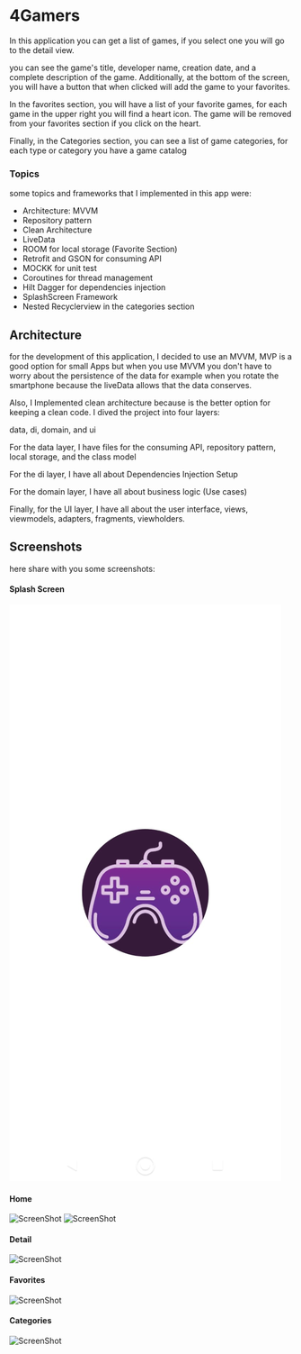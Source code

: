 # 4Gamers

In this application you can get a list of games, if you select one you will go to the detail view.

you can see the game's title, developer name, creation date, and a complete description of the game. Additionally, at the bottom of the screen, you will have a button that when clicked will add the game to your favorites.

In the favorites section, you will have a list of your favorite games, for each game in the upper right you will find a heart icon. The game will be removed from your favorites section if you click on the heart.

Finally, in the Categories section, you can see a list of game categories, for each type or category you have a game catalog

### Topics
some topics and frameworks that I implemented in this app were:

- Architecture: MVVM
- Repository pattern
- Clean Architecture
- LiveData
- ROOM for local storage (Favorite Section)
- Retrofit and GSON for consuming API
- MOCKK for unit test
- Coroutines for thread management
- Hilt Dagger for dependencies injection
- SplashScreen Framework
- Nested Recyclerview in the categories section

## Architecture

for the development of this application, I decided to use an MVVM, MVP is a good option for small Apps but when you use MVVM you don't have to worry about the persistence of the data for example when you rotate the smartphone because the liveData allows that the data conserves.

Also, I Implemented clean architecture because is the better option for keeping a clean code. I dived the project into four layers:

data, di, domain, and ui

For the data layer, I have files for the consuming API, repository pattern, local storage, and the class model

For the di layer, I have all about Dependencies Injection Setup

For the domain layer, I have all about business logic (Use cases)

Finally, for the UI layer, I have all about the user interface, views, viewmodels, adapters, fragments, viewholders.

## Screenshots

here share with you some screenshots:

#### Splash Screen

![ScreenShot](https://github.com/cristian2294/4Gamers/blob/main/app/src/main/res/drawable/img0.jpeg)

#### Home
![ScreenShot](https://github.com/cristian2294/4Gamers/tree/main/app/src/main/res/drawable/img1.jpeg)
![ScreenShot](https://github.com/cristian2294/4Gamers/tree/main/app/src/main/res/drawable/img2.jpeg)

#### Detail
![ScreenShot](https://github.com/cristian2294/4Gamers/tree/main/app/src/main/res/drawable/img3.jpeg)

#### Favorites
![ScreenShot](https://github.com/cristian2294/4Gamers/tree/main/app/src/main/res/drawable/img4.jpeg)

#### Categories
![ScreenShot](https://github.com/cristian2294/4Gamers/tree/main/app/src/main/res/drawable/img5.jpeg)
